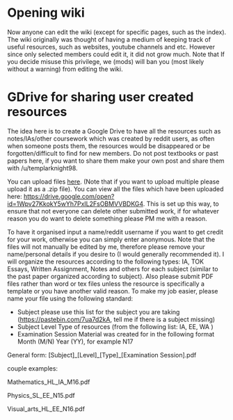 # Opening wiki

Now anyone can edit the wiki (except for specific pages, such as the index). The wiki originally was thought of having a medium of keeping track of useful resources, such as websites, youtube channels and etc. However since only selected members could edit it, it did not grow much. Note that If you decide misuse this privilege, we (mods) will ban you (most likely without a warning) from editing the wiki.

# GDrive for sharing user created resources


The idea here is to create a Google Drive to have all the resources such as notes/IAs/other coursework which was created by reddit users, as often when someone posts them, the resources would be disappeared or be forgotten/difficult to find for new members. Do not post textbooks or past papers here, if you want to share them make your own post and share them with /u/templarknight98.

You can upload files [here](https://script.google.com/macros/s/AKfycbwBB90XpWughsL9ApqkyJqctJ-CHCj5yofUQB2UXAhK9taOo40/exec). (Note that if you want to upload multiple please upload it as a .zip file). You can view all the files which have been uploaded here: https://drive.google.com/open?id=1Wpv27KkokY5wYh7PxIL2FsOBMVVBDKG4. This is set up this way, to ensure that not everyone can delete other submitted work, if for whatever reason you do want to delete something please PM me with a reason. 

To have it organised input a name/reddit username if you want to get credit for your work, otherwise you can simply enter anonymous. Note that the files will not manually be edited by me, therefore please remove your name/personal details if you desire to (I would generally recommended it). I will organize the resources according to the following types: IA, TOK Essays, Written Assignment, Notes and others for each subject (similar to the past paper organized according to subject). Also please submit PDF files rather than word or tex files unless the resource is specifically a template or you have another valid reason. To make my job easier, please name your file using the following standard:

* Subject please use this list for the subject you are taking (https://pastebin.com/7ua7d2kA, tell me if there is a subject missing)
* Subject Level Type of resources (from the following list: IA, EE, WA )
* Examination Session Material was created for in the following format Month (M/N) Year (YY), for example N17

General form: [Subject]\_[Level]\_[Type]\_[Examination Session].pdf

couple examples: 

Mathematics_HL_IA_M16.pdf

Physics_SL_EE_N15.pdf

Visual_arts_HL_EE_N16.pdf

